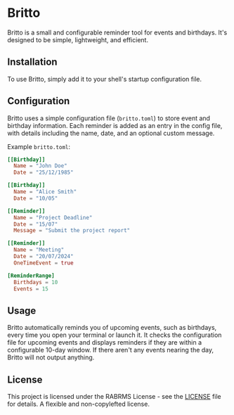 # Britto

Britto is a small and configurable reminder tool for events and birthdays. It's designed to be simple, lightweight, and efficient.

## Installation

To use Britto, simply add it to your shell's startup configuration file.

## Configuration

Britto uses a simple configuration file (`britto.toml`) to store event and birthday information. Each reminder is added as an entry in the config file, with details including the name, date, and an optional custom message.

Example `britto.toml`:

```toml
[[Birthday]]
  Name = "John Doe"
  Date = "25/12/1985"

[[Birthday]]
  Name = "Alice Smith"
  Date = "10/05"

[[Reminder]]
  Name = "Project Deadline"
  Date = "15/07"
  Message = "Submit the project report"

[[Reminder]]
  Name = "Meeting"
  Date = "20/07/2024"
  OneTimeEvent = true

[ReminderRange]
  Birthdays = 10
  Events = 15
```

## Usage
Britto automatically reminds you of upcoming events, such as birthdays, every time you open your terminal or launch it. It checks the configuration file for upcoming events and displays reminders if they are within a configurable 10-day window. If there aren't any events nearing the day, Britto will not output anything.

## License

This project is licensed under the RABRMS License - see the [LICENSE](LICENSE) file for details. A flexible and non-copylefted license.
